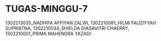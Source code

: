 # TUGAS-MINGGU-7
1302213035_NADHIFA AFFIYAN ZALWI, 1302210081_HILMI FAUZIYYAH SUPRIATNA, 1302210044_SHIELDA DIASAVITRI CHAERRY, 1302210001_PRIMA MAHENDRA YAZADI
